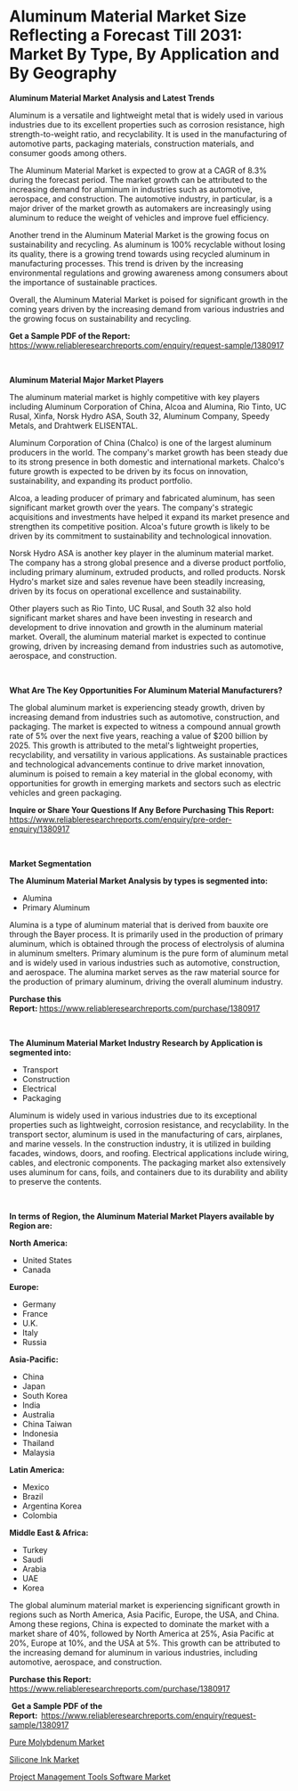 <p><h1>Aluminum Material Market Size Reflecting a Forecast Till 2031: Market By Type, By Application and By Geography</h1></p><p><strong>Aluminum Material Market Analysis and Latest Trends</strong></p>
<p><p>Aluminum is a versatile and lightweight metal that is widely used in various industries due to its excellent properties such as corrosion resistance, high strength-to-weight ratio, and recyclability. It is used in the manufacturing of automotive parts, packaging materials, construction materials, and consumer goods among others.</p><p>The Aluminum Material Market is expected to grow at a CAGR of 8.3% during the forecast period. The market growth can be attributed to the increasing demand for aluminum in industries such as automotive, aerospace, and construction. The automotive industry, in particular, is a major driver of the market growth as automakers are increasingly using aluminum to reduce the weight of vehicles and improve fuel efficiency.</p><p>Another trend in the Aluminum Material Market is the growing focus on sustainability and recycling. As aluminum is 100% recyclable without losing its quality, there is a growing trend towards using recycled aluminum in manufacturing processes. This trend is driven by the increasing environmental regulations and growing awareness among consumers about the importance of sustainable practices.</p><p>Overall, the Aluminum Material Market is poised for significant growth in the coming years driven by the increasing demand from various industries and the growing focus on sustainability and recycling.</p></p>
<p><strong>Get a Sample PDF of the Report:&nbsp;</strong> <a href="https://www.reliableresearchreports.com/enquiry/request-sample/1380917">https://www.reliableresearchreports.com/enquiry/request-sample/1380917</a></p>
<p>&nbsp;</p>
<p><strong>Aluminum Material Major Market Players</strong></p>
<p><p>The aluminum material market is highly competitive with key players including Aluminum Corporation of China, Alcoa and Alumina, Rio Tinto, UC Rusal, Xinfa, Norsk Hydro ASA, South 32, Aluminum Company, Speedy Metals, and Drahtwerk ELISENTAL. </p><p>Aluminum Corporation of China (Chalco) is one of the largest aluminum producers in the world. The company's market growth has been steady due to its strong presence in both domestic and international markets. Chalco's future growth is expected to be driven by its focus on innovation, sustainability, and expanding its product portfolio.</p><p>Alcoa, a leading producer of primary and fabricated aluminum, has seen significant market growth over the years. The company's strategic acquisitions and investments have helped it expand its market presence and strengthen its competitive position. Alcoa's future growth is likely to be driven by its commitment to sustainability and technological innovation.</p><p>Norsk Hydro ASA is another key player in the aluminum material market. The company has a strong global presence and a diverse product portfolio, including primary aluminum, extruded products, and rolled products. Norsk Hydro's market size and sales revenue have been steadily increasing, driven by its focus on operational excellence and sustainability.</p><p>Other players such as Rio Tinto, UC Rusal, and South 32 also hold significant market shares and have been investing in research and development to drive innovation and growth in the aluminum material market. Overall, the aluminum material market is expected to continue growing, driven by increasing demand from industries such as automotive, aerospace, and construction.</p></p>
<p>&nbsp;</p>
<p><strong>What Are The Key Opportunities For Aluminum Material Manufacturers?</strong></p>
<p><p>The global aluminum market is experiencing steady growth, driven by increasing demand from industries such as automotive, construction, and packaging. The market is expected to witness a compound annual growth rate of 5% over the next five years, reaching a value of $200 billion by 2025. This growth is attributed to the metal's lightweight properties, recyclability, and versatility in various applications. As sustainable practices and technological advancements continue to drive market innovation, aluminum is poised to remain a key material in the global economy, with opportunities for growth in emerging markets and sectors such as electric vehicles and green packaging.</p></p>
<p><strong>Inquire or Share Your Questions If Any Before Purchasing This Report:</strong> <a href="https://www.reliableresearchreports.com/enquiry/pre-order-enquiry/1380917">https://www.reliableresearchreports.com/enquiry/pre-order-enquiry/1380917</a></p>
<p>&nbsp;</p>
<p><strong>Market Segmentation</strong></p>
<p><strong>The Aluminum Material Market Analysis by types is segmented into:</strong></p>
<p><ul><li>Alumina</li><li>Primary Aluminum</li></ul></p>
<p><p>Alumina is a type of aluminum material that is derived from bauxite ore through the Bayer process. It is primarily used in the production of primary aluminum, which is obtained through the process of electrolysis of alumina in aluminum smelters. Primary aluminum is the pure form of aluminum metal and is widely used in various industries such as automotive, construction, and aerospace. The alumina market serves as the raw material source for the production of primary aluminum, driving the overall aluminum industry.</p></p>
<p><strong>Purchase this Report:&nbsp;</strong><a href="https://www.reliableresearchreports.com/purchase/1380917">https://www.reliableresearchreports.com/purchase/1380917</a></p>
<p>&nbsp;</p>
<p><strong>The Aluminum Material Market Industry Research by Application is segmented into:</strong></p>
<p><ul><li>Transport</li><li>Construction</li><li>Electrical</li><li>Packaging</li></ul></p>
<p><p>Aluminum is widely used in various industries due to its exceptional properties such as lightweight, corrosion resistance, and recyclability. In the transport sector, aluminum is used in the manufacturing of cars, airplanes, and marine vessels. In the construction industry, it is utilized in building facades, windows, doors, and roofing. Electrical applications include wiring, cables, and electronic components. The packaging market also extensively uses aluminum for cans, foils, and containers due to its durability and ability to preserve the contents.</p></p>
<p>&nbsp;</p>
<p><strong>In terms of Region, the Aluminum Material Market Players available by Region are:</strong></p>
<p>
    <p> <strong> North America: </strong>
        <ul>
            <li>United States</li>
            <li>Canada</li>
        </ul>
        </p> 
    <p> <strong> Europe: </strong>
        <ul>
            <li>Germany</li>
            <li>France</li>
            <li>U.K.</li>
            <li>Italy</li>
            <li>Russia</li>
        </ul>
        </p> 
    <p> <strong> Asia-Pacific: </strong>
        <ul>
            <li>China</li>
            <li>Japan</li>
            <li>South Korea</li>
            <li>India</li>
            <li>Australia</li>
            <li>China Taiwan</li>
            <li>Indonesia</li>
            <li>Thailand</li>
            <li>Malaysia</li>
        </ul>
        </p> 
    <p> <strong> Latin America: </strong>
        <ul>
            <li>Mexico</li>
            <li>Brazil</li>
            <li>Argentina Korea</li>
            <li>Colombia</li>
        </ul>
        </p> 
    <p> <strong> Middle East & Africa: </strong>
        <ul>
            <li>Turkey</li>
            <li>Saudi</li>
            <li>Arabia</li>
            <li>UAE</li>
            <li>Korea</li>
        </ul>
    </p>
    </p>
<p><p>The global aluminum material market is experiencing significant growth in regions such as North America, Asia Pacific, Europe, the USA, and China. Among these regions, China is expected to dominate the market with a market share of 40%, followed by North America at 25%, Asia Pacific at 20%, Europe at 10%, and the USA at 5%. This growth can be attributed to the increasing demand for aluminum in various industries, including automotive, aerospace, and construction.</p></p>
<p><strong>Purchase this Report: </strong><a href="https://www.reliableresearchreports.com/purchase/1380917">https://www.reliableresearchreports.com/purchase/1380917</a></p>
<p>&nbsp;<strong>Get a Sample PDF of the Report:&nbsp;&nbsp;</strong><a href="https://www.reliableresearchreports.com/enquiry/request-sample/1380917">https://www.reliableresearchreports.com/enquiry/request-sample/1380917</a></p>
<p><strong></strong></p>
<p><p><a href="https://github.com/danielneavesallisons03mba/Market-Research-Report-List-1/blob/main/pure-molybdenum-market.md">Pure Molybdenum Market</a></p><p><a href="https://github.com/dimitrishawkinswaynenp91rgz/Market-Research-Report-List-1/blob/main/silicone-ink-market.md">Silicone Ink Market</a></p><p><a href="https://github.com/changoleonlaverguenzanoexiste/Market-Research-Report-List-2/blob/main/project-management-tools-software-market.md">Project Management Tools Software Market</a></p></p>